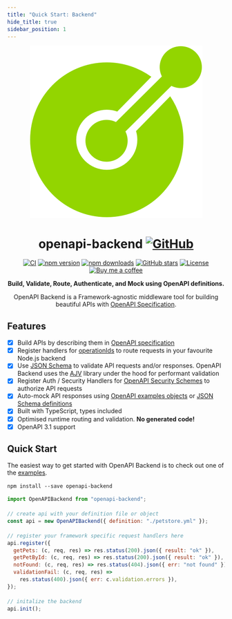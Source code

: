 ```yaml
---
title: "Quick Start: Backend"
hide_title: true
sidebar_position: 1
---
```


<div align="center">
<img alt="openapi-backend logo" src="/img/openapi-stack-logo.png" className="max-w-[150px]" />
<h1 className="mb-6">
  openapi-backend
  <a href="https://github.com/anttiviljami/openapi-backend" target="_blank"><img className="w-[1em] ml-2 relative top-1" src="https://img.icons8.com/material-sharp/96/000000/github.png" alt="GitHub" /></a>
</h1>

[![CI](https://github.com/anttiviljami/openapi-backend/workflows/CI/badge.svg)](https://github.com/anttiviljami/openapi-backend/actions?query=workflow%3ACI)
[![npm version](https://img.shields.io/npm/v/openapi-backend.svg)](https://www.npmjs.com/package/openapi-backend)
[![npm downloads](https://img.shields.io/npm/dw/openapi-backend)](https://www.npmjs.com/package/openapi-backend)
[![GitHub stars](https://img.shields.io/github/stars/anttiviljami/openapi-backend)](https://github.com/anttiviljami/openapi-backend)
[![License](http://img.shields.io/:license-mit-blue.svg)](https://github.com/anttiviljami/openapi-backend/blob/master/LICENSE)
[![Buy me a coffee](https://img.shields.io/badge/donate-buy%20me%20a%20coffee-orange)](https://buymeacoff.ee/anttiviljami)

<p><b>Build, Validate, Route, Authenticate, and Mock using OpenAPI definitions.</b></p>

<p>OpenAPI Backend is a Framework-agnostic middleware tool for building beautiful APIs with <a href="https://github.com/OAI/OpenAPI-Specification">OpenAPI Specification</a>.</p>
</div>

## Features

- [x] Build APIs by describing them in [OpenAPI specification](https://github.com/OAI/OpenAPI-Specification/blob/master/versions/3.0.2.md)
- [x] Register handlers for [operationIds](https://github.com/OAI/OpenAPI-Specification/blob/master/versions/3.0.2.md#fixed-fields-8)
      to route requests in your favourite Node.js backend
- [x] Use [JSON Schema](https://github.com/OAI/OpenAPI-Specification/blob/master/versions/3.0.2.md#data-types) to validate
      API requests and/or responses. OpenAPI Backend uses the [AJV](https://ajv.js.org/) library under the hood for performant validation
- [x] Register Auth / Security Handlers for [OpenAPI Security Schemes](https://github.com/OAI/OpenAPI-Specification/blob/master/versions/3.0.0.md#securitySchemeObject)
      to authorize API requests
- [x] Auto-mock API responses using [OpenAPI examples objects](https://github.com/OAI/OpenAPI-Specification/blob/master/versions/3.0.2.md#example-object)
      or [JSON Schema definitions](https://github.com/OAI/OpenAPI-Specification/blob/master/versions/3.0.2.md#schema-object)
- [x] Built with TypeScript, types included
- [x] Optimised runtime routing and validation. **No generated code!**
- [x] OpenAPI 3.1 support

## Quick Start

The easiest way to get started with OpenAPI Backend is to check out one of the
[examples](/docs/openapi-backend/examples).

```
npm install --save openapi-backend
```

```javascript
import OpenAPIBackend from "openapi-backend";

// create api with your definition file or object
const api = new OpenAPIBackend({ definition: "./petstore.yml" });

// register your framework specific request handlers here
api.register({
  getPets: (c, req, res) => res.status(200).json({ result: "ok" }),
  getPetById: (c, req, res) => res.status(200).json({ result: "ok" }),
  notFound: (c, req, res) => res.status(404).json({ err: "not found" }),
  validationFail: (c, req, res) =>
    res.status(400).json({ err: c.validation.errors }),
});

// initalize the backend
api.init();
```

